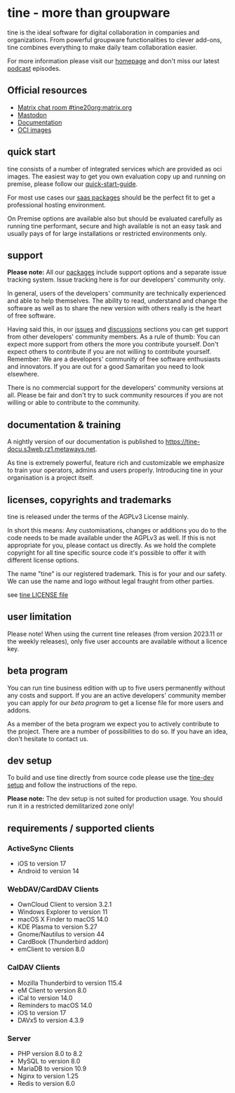 # tine - more than groupware
tine is the ideal software for digital collaboration in companies and organizations. From powerful groupware
functionalities to clever add-ons, tine combines everything to make daily team collaboration easier.

For more information please visit our [homepage](https://www.tine-groupware.de) and don't miss our latest
[podcast](https://www.tine-groupware.de/tine-podcast/) episodes.

## Official resources
* [Matrix chat room #tine20org:matrix.org](https://matrix.to/#/!gGPNgDOyMWwSPjFFXa:matrix.org)
* [Mastodon](https://mastodon.social/@tinegroupware)
* [Documentation](https://tine-docu.s3web.rz1.metaways.net)
* [OCI images](https://hub.docker.com/u/tinegroupware)


## quick start
tine consists of a number of integrated services which are provided as oci images. The easiest way to get you own
evaluation copy up and running on premise, please follow our [quick-start-guide](https://tine-docu.s3web.rz1.metaways.net/en/operators/Installation_Guide/#quickstart).

For most use cases our [saas packages](https://www.tine-groupware.de/produkte/) should be the perfect fit to get a
professional hosting environment.

On Premise options are available also but should be evaluated carefully as running tine performant, secure and high
available is not an easy task and usually pays of for large installations or restricted environments only.

## support
**Please note:** All our [packages](https://www.tine-groupware.de/produkte/) include support options and a separate
issue tracking system. Issue tracking here is for our developers' community only.

In general, users of the developers' community are technically experienced and able to help themselves. The ability to read,
understand and change the software as well as to share the new version with others really is the heart of free software.

Having said this, in our [issues](https://github.com/tine-groupware/tine/issues) and [discussions](https://github.com/orgs/tine-groupware/discussions) sections
you can get support from other developers' community members. As a rule of thumb: You can expect more support from others the more
you contribute yourself. Don't expect others to contribute if you are not willing to contribute yourself. Remember: We
are a developers' community of free software enthusiasts and innovators. If you are out for a good Samaritan you need to look
elsewhere.

There is no commercial support for the developers' community versions at all. Please be fair and don't try to suck community
resources if you are not willing or able to contribute to the community.

## documentation & training
A nightly version of our documentation is published to https://tine-docu.s3web.rz1.metaways.net.

As tine is extremely powerful, feature rich and customizable we emphasize to train your operators, admins and users properly.
Introducing tine in your organisation is a project itself.

## licenses, copyrights and trademarks
tine is released under the terms of the AGPLv3 License mainly.

In short this means: Any customisations, changes or additions you do to the code needs to be made available under the
AGPLv3 as well. If this is not appropriate for you, please contact us directly. As we hold the complete copyright for
all tine specific source code it's possible to offer it with different license options.

The name "tine" is our registered trademark. This is for your and our safety. We can use the name and logo without
legal fraught from other parties.

see [tine LICENSE file](https://github.com/tine-groupware/tine/blob/main/LICENSE.md)

## user limitation

Please note! When using the current tine releases (from version 2023.11 or the weekly releases),
 only five user accounts are available without a licence key.

## beta program
You can run tine business edition with up to five users permanently without any costs and support. If you are an active
developers' community member you can apply for our _beta program_ to get a license file for more users and addons.

As a member of the beta program we expect you to actively contribute to the project. There are a number of possibilities
to do so. If you have an idea, don't hesitate to contact us.

## dev setup
To build and use tine directly from source code please use the [tine-dev setup](https://github.com/tine-groupware/tine-dev)
and follow the instructions of the repo.

**Please note:** The dev setup is not suited for production usage. You should run it in a restricted demilitarized zone only!

## requirements / supported clients

### ActiveSync Clients
- iOS to version 17
- Android to version 14

### WebDAV/CardDAV Clients
- OwnCloud Client to version 3.2.1
- Windows Explorer to version 11
- macOS X Finder to macOS 14.0
- KDE Plasma to version 5.27
- Gnome/Nautilus to version 44
- CardBook (Thunderbird addon)
- emClient to version 8.0

### CalDAV Clients
- Mozilla Thunderbird to version 115.4
- eM Client to version 8.0
- iCal to version 14.0
- Reminders to macOS 14.0
- iOS to version 17
- DAVx5 to version 4.3.9

### Server
- PHP version 8.0 to 8.2
- MySQL to version 8.0
- MariaDB to version 10.9
- Nginx to version 1.25
- Redis to version 6.0
